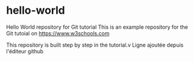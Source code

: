 # hello-world
Hello World repository for Git tutorial
This is an example repository for the Git tutoial on https://www.w3schools.com

This repository is built step by step in the tutorial.v
Ligne ajoutée depuis l'éditeur github
